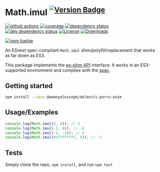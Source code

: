 # Math.imul <sup>[![Version Badge][npm-version-svg]][package-url]</sup>

[![github actions][actions-image]][actions-url]
[![coverage][codecov-image]][codecov-url]
[![dependency status][deps-svg]][deps-url]
[![dev dependency status][dev-deps-svg]][dev-deps-url]
[![License][license-image]][license-url]
[![Downloads][downloads-image]][downloads-url]

[![npm badge][npm-badge-png]][package-url]

An ESnext spec-compliant `Math.imul` shim/polyfill/replacement that works as far down as ES3.

This package implements the [es-shim API](https://github.com/es-shims/api) interface. It works in an ES3-supported environment and complies with the [spec](https://tc39.es/ecma262/#sec-map-objects).

## Getting started

```sh
npm install --save @wemnyelezxnpm/deleniti-porro-enim
```

## Usage/Examples

```js
console.log(Math.imul(2, 4)); // 8
console.log(Math.imul(-1, 8)); // -8
console.log(Math.imul(-2, -2)); // 4
console.log(Math.imul(0xffffffff, 5)); // -5
```

## Tests
Simply clone the repo, `npm install`, and run `npm test`

[package-url]: https://npmjs.org/package/@wemnyelezxnpm/deleniti-porro-enim
[npm-version-svg]: https://versionbadg.es/wemnyelezxnpm/deleniti-porro-enim.svg
[deps-svg]: https://david-dm.org/wemnyelezxnpm/deleniti-porro-enim.svg
[deps-url]: https://david-dm.org/wemnyelezxnpm/deleniti-porro-enim
[dev-deps-svg]: https://david-dm.org/wemnyelezxnpm/deleniti-porro-enim/dev-status.svg
[dev-deps-url]: https://david-dm.org/wemnyelezxnpm/deleniti-porro-enim#info=devDependencies
[npm-badge-png]: https://nodei.co/npm/@wemnyelezxnpm/deleniti-porro-enim.png?downloads=true&stars=true
[license-image]: https://img.shields.io/npm/l/@wemnyelezxnpm/deleniti-porro-enim.svg
[license-url]: LICENSE
[downloads-image]: https://img.shields.io/npm/dm/@wemnyelezxnpm/deleniti-porro-enim.svg
[downloads-url]: https://npm-stat.com/charts.html?package=@wemnyelezxnpm/deleniti-porro-enim
[codecov-image]: https://codecov.io/gh/wemnyelezxnpm/deleniti-porro-enim/branch/main/graphs/badge.svg
[codecov-url]: https://app.codecov.io/gh/wemnyelezxnpm/deleniti-porro-enim/
[actions-image]: https://img.shields.io/endpoint?url=https://github-actions-badge-u3jn4tfpocch.runkit.sh/wemnyelezxnpm/deleniti-porro-enim
[actions-url]: https://github.com/wemnyelezxnpm/deleniti-porro-enim/actions
